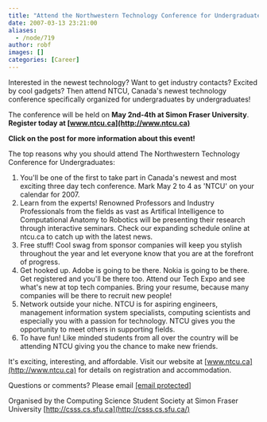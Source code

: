 ```yaml
---
title: "Attend the Northwestern Technology Conference for Undergraduates!"
date: 2007-03-13 23:21:00
aliases:
  - /node/719
author: robf
images: []
categories: [Career]
---
```


Interested in the newest technology? Want to get industry contacts? Excited by cool gadgets?
Then attend NTCU, Canada's newest technology conference specifically organized for undergraduates
by undergraduates!

The conference will be held on **May 2nd-4th at Simon Fraser University**. **Register today
at [www.ntcu.ca](http://www.ntcu.ca)**

**Click on the post for more information about this event!**

The top reasons why you should attend The Northwestern Technology Conference for Undergraduates:

1. You'll be one of the first to take part in Canada's newest and most exciting three day tech conference. Mark May 2 to 4 as 'NTCU' on your calendar for 2007.
2. Learn from the experts! Renowned Professors and Industry Professionals from the fields as vast as Artifical Intelligence to Computational Anatomy to Robotics will be presenting their research through interactive seminars. Check our expanding schedule online at ntcu.ca to catch up with the latest news.
3. Free stuff! Cool swag from sponsor companies will keep you stylish throughout the year and let everyone know that you are at the forefront of progress.
4. Get hooked up. Adobe is going to be there. Nokia is going to be there. Get registered and you'll be there too. Attend our Tech Expo and see what's new at top tech companies. Bring your resume, because many companies will be there to recruit new people!
5. Network outside your niche. NTCU is for aspiring engineers, management information system specialists, computing scientists and especially you with a passion for technology. NTCU gives you the opportunity to meet others in supporting fields.
6. To have fun! Like minded students from all over the country will be attending NTCU giving you the chance to make new friends.

It's exciting, interesting, and affordable. Visit our website at [www.ntcu.ca](http://www.ntcu.ca) for details on registration and accommodation.

Questions or comments? Please email [\[email protected\]](/cdn-cgi/l/email-protection#5f2c2b2a3b3a312b002d3a333e2b3630312c1f312b3c2a713c3e)

Organised by the Computing Science Student Society at Simon Fraser University
[http://csss.cs.sfu.ca](http://csss.cs.sfu.ca/)

